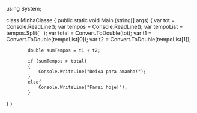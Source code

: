 using System;

class MinhaClasse {
  public static void Main (string[] args) {
            var tot = Console.ReadLine();
            var tempos = Console.ReadLine();
            var tempoList = tempos.Split(' ');
            var total = Convert.ToDouble(tot);
            var t1 = Convert.ToDouble(tempoList[0]);
            var t2 = Convert.ToDouble(tempoList[1]);
            
            double sumTempos = t1 + t2;

            if (sumTempos > total)
            {
                Console.WriteLine("Deixa para amanha!");
            }
            else{
                Console.WriteLine("Farei hoje!");
            }
  }
}